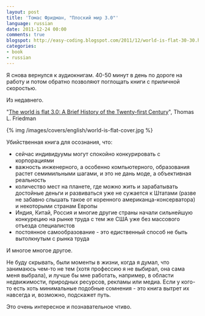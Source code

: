 ```yaml
---
layout: post
title: 'Томас Фридман, "Плоский мир 3.0"'
language: russian
date: 2011-12-24 00:00
comments: true
blogspot: http://easy-coding.blogspot.com/2011/12/world-is-flat-30-30.html
categories: 
- book
- russian
---
```

Я снова вернулся к аудиокнигам. 40-50 минут в день по дороге на работу и потом обратно позволяют поглощать книги с приличной скоростью.

Из недавнего.

"[The world is flat 3.0: A Brief History of the Twenty-first Century][]", Thomas L. Friedman

[The world is flat 3.0: A Brief History of the Twenty-first Century]: http://www.amazon.com/World-Flat-3-0-History-Twenty-first/dp/0312425074/

{% img /images/covers/english/world-is-flat-cover.jpg %}

Убийственная книга для осознания, что:

* сейчас индивидуумы могут спокойно конкурировать с корпорациями
* важность инженерного, а особенно компьютерного, образования растет семимильными шагами, и это не дань моде, а объективная реальность
* количество мест на планете, где можно жить и зарабатывать достойные деньги и развиваться уже не сужается к Штатами (разве не забавно слышать такое от коренного американца-консерватора) и некоторыми странам Европы
* Индия, Китай, Россия и многие другие страны начали сильнейшую конкурецию на рынке труда с тем же США уже без массового отъезда специалистов
* постоянное самообразование - это едиственный способ не быть вытолкнутым с рынка труда

И многое многое другое.

Не буду скрывать, были моменты в жизни, когда я думал, что занимаюсь чем-то не тем (хотя профессию я не выбирал, она сама меня выбрала), и лучше бы мне работать, например, в области недвижимости, природных ресурсов, рекламы или медиа. Если у кого-то есть хоть минимальные подобные сомнения - это книга вытрет их навсегда и, возможно, подскажет путь.

Это очень интересное и познавательное чтиво.

